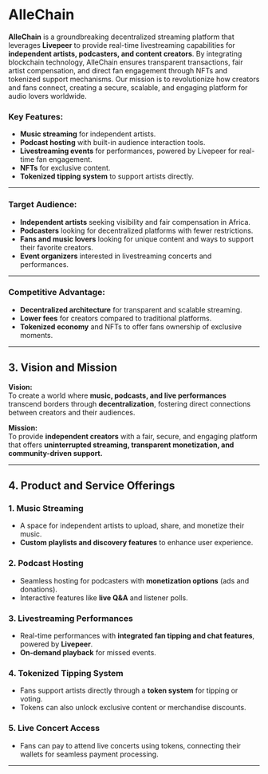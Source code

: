 # **AlleChain**
 
**AlleChain** is a groundbreaking decentralized streaming platform that leverages **Livepeer** to provide real-time livestreaming capabilities for **independent artists, podcasters, and content creators**. By integrating blockchain technology, AlleChain ensures transparent transactions, fair artist compensation, and direct fan engagement through NFTs and tokenized support mechanisms. Our mission is to revolutionize how creators and fans connect, creating a secure, scalable, and engaging platform for audio lovers worldwide.

### Key Features:
- **Music streaming** for independent artists.
- **Podcast hosting** with built-in audience interaction tools.
- **Livestreaming events** for performances, powered by Livepeer for real-time fan engagement.
- **NFTs** for exclusive content.
- **Tokenized tipping system** to support artists directly.

---
### Target Audience:
- **Independent artists** seeking visibility and fair compensation in Africa.
- **Podcasters** looking for decentralized platforms with fewer restrictions.
- **Fans and music lovers** looking for unique content and ways to support their favorite creators.
- **Event organizers** interested in livestreaming concerts and performances.

---
### Competitive Advantage:
- **Decentralized architecture** for transparent and scalable streaming.
- **Lower fees** for creators compared to traditional platforms.
- **Tokenized economy** and NFTs to offer fans ownership of exclusive moments.

---
## 3. Vision and Mission  
**Vision:**  
To create a world where **music, podcasts, and live performances** transcend borders through **decentralization**, fostering direct connections between creators and their audiences.

**Mission:**  
To provide **independent creators** with a fair, secure, and engaging platform that offers **uninterrupted streaming, transparent monetization, and community-driven support.**

---

## 4. Product and Service Offerings  
### 1. **Music Streaming**  
- A space for independent artists to upload, share, and monetize their music.  
- **Custom playlists and discovery features** to enhance user experience.

### 2. **Podcast Hosting**  
- Seamless hosting for podcasters with **monetization options** (ads and donations).  
- Interactive features like **live Q&A** and listener polls.

### 3. **Livestreaming Performances**  
- Real-time performances with **integrated fan tipping and chat features**, powered by **Livepeer**.  
- **On-demand playback** for missed events.

### 4. **Tokenized Tipping System**  
- Fans support artists directly through a **token system** for tipping or voting.  
- Tokens can also unlock exclusive content or merchandise discounts.

### 5. **Live Concert Access**  
- Fans can pay to attend live concerts using tokens, connecting their wallets for seamless payment processing.

---